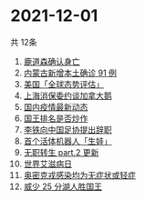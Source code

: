 # 2021-12-01
  共 12条

  <!-- BEGIN -->
  <!-- 最后更新时间:Wed Dec 01 2021 08:13:39 GMT+0000 (Coordinated Universal Time) -->
  1. [鹿道森确认身亡](https://www.zhihu.com/search?q=鹿道森)
1. [内蒙古新增本土确诊 91 例](https://www.zhihu.com/search?q=内蒙古疫情)
1. [美国「全球态势评估」](https://www.zhihu.com/search?q=全球态势评估)
1. [上海消保委约谈加拿大鹅](https://www.zhihu.com/search?q=加拿大鹅)
1. [国内疫情最新动态](https://www.zhihu.com/search?q=疫情)
1. [国王排名是否炒作](https://www.zhihu.com/search?q=国王排名)
1. [李铁向中国足协提出辞职](https://www.zhihu.com/search?q=李铁)
1. [首个活体机器人「生娃」](https://www.zhihu.com/search?q=活体机器人)
1. [无职转生 part.2 更新](https://www.zhihu.com/search?q=无职转生)
1. [世界艾滋病日](https://www.zhihu.com/search?q=艾滋病)
1. [奥密克戎感染均为无症状或轻症](https://www.zhihu.com/search?q=奥密克戎)
1. [威少 25 分湖人胜国王](https://www.zhihu.com/search?q=湖人)
  <!-- END -->
  